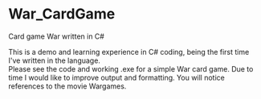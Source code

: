 # War_CardGame
Card game War written in C#

This is a demo and learning experience in C# coding, being the first time I've written in the language.  
Please see the code and working .exe for a simple War card game.  Due to time I would like to improve 
output and formatting.  You will notice references to the movie Wargames.

